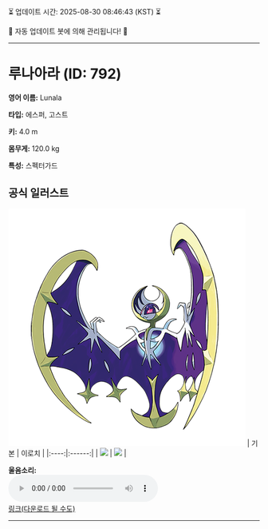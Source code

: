 
⏳ 업데이트 시간: 2025-08-30 08:46:43 (KST) ⏳

🤖 자동 업데이트 봇에 의해 관리됩니다! 🤖

---

# 루나아라 (ID: 792)
**영어 이름:** Lunala

**타입:** 에스퍼, 고스트

**키:** 4.0 m

**몸무게:** 120.0 kg

**특성:** 스펙터가드

## 공식 일러스트
![](https://raw.githubusercontent.com/PokeAPI/sprites/master/sprites/pokemon/other/official-artwork/792.png)
| 기본 | 이로치 |
|:----:|:------:|
| <img src="http://play.pokemonshowdown.com/sprites/ani/lunala.gif" width="200"> | <img src="http://play.pokemonshowdown.com/sprites/ani-shiny/lunala.gif" width="200"> |

**울음소리:**<br><audio controls src="https://raw.githubusercontent.com/PokeAPI/cries/main/cries/pokemon/latest/792.ogg"></audio><br> [링크(다운로드 될 수도)](https://raw.githubusercontent.com/PokeAPI/cries/main/cries/pokemon/latest/792.ogg)


---
